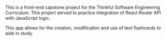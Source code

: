 This is a front-end capstone project for the Thinkful Software Engineering Curriculum. This
project served to practice integration of React Router API with JavaScript
logic.

This app allows for the creation, modification and use of text flashcards to 
aide in study.
